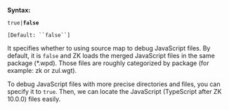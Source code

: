 **Syntax:**

<enable-source-map>`true|`**`false`**</enable-source-map>

`[Default: ``false``]`

It specifies whether to using source map to debug JavaScript files. By
default, it is `false` and ZK loads the merged JavaScript files in the
same package (\*.wpd). Those files are roughly categorized by package
(for example: zk or zul.wgt).

To debug JavaScript files with more precise directories and files, you
can specify it to `true`. Then, we can locate the JavaScript (TypeScript
after ZK 10.0.0) files easily.
